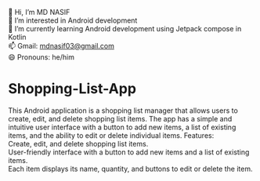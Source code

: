 👋 Hi, I’m MD NASIF <br>
👀 I’m interested in Android development <br>
🌱 I’m currently learning Android development using Jetpack compose in Kotlin <br>
📫 Gmail: mdnasif03@gmail.com <br>
😄 Pronouns: he/him<br>
# Shopping-List-App
This Android application is a shopping list manager that allows users to create, edit, and delete shopping list items. The app has a simple and intuitive user interface with a button to add new items, a list of existing items, and the ability to edit or delete individual items.
Features:<br>
Create, edit, and delete shopping list items.<br>
User-friendly interface with a button to add new items and a list of existing items.<br>
Each item displays its name, quantity, and buttons to edit or delete the item.
